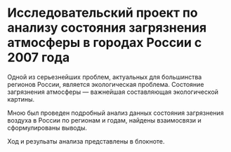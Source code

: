 # Исследовательский проект по анализу состояния загрязнения атмосферы в городах России с 2007 года

Одной из серьезнейших проблем, актуальных для большинства регионов России, является экологическая проблема. Состояние загрязнения атмосферы — важнейшая составляющая экологической картины.

Мною был проведен подробный анализ данных состояния загрязнения воздуха в России по регионам и годам, найдены взаимосвязи и сформулированы выводы.

Ход и резульаты анализа представлены в блокноте.
